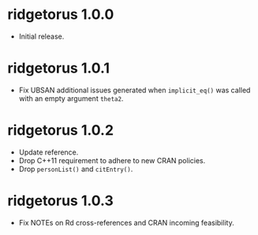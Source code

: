 # ridgetorus 1.0.0

* Initial release.

# ridgetorus 1.0.1

* Fix UBSAN additional issues generated when `implicit_eq()` was called with an empty argument `theta2`.

# ridgetorus 1.0.2

* Update reference.
* Drop C++11 requirement to adhere to new CRAN policies.
* Drop `personList()` and `citEntry()`.

# ridgetorus 1.0.3

* Fix NOTEs on Rd cross-references and CRAN incoming feasibility.
